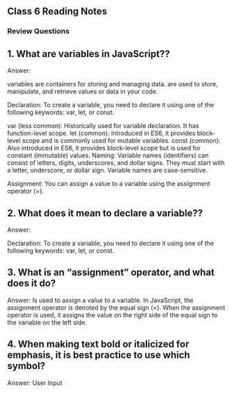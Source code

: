 
## Class 6 Reading Notes

### Review Questions

## 1. What are variables in JavaScript??

Answer:

variables are containers for storing and managing data.  are used to store, manipulate, and retrieve values or data in your code.

Declaration: To create a variable, you need to declare it using one of the following keywords: var, let, or const.

var (less common): Historically used for variable declaration. It has function-level scope.
let (common): Introduced in ES6, it provides block-level scope and is commonly used for mutable variables.
const (common): Also introduced in ES6, it provides block-level scope but is used for constant (immutable) values.
Naming: Variable names (identifiers) can consist of letters, digits, underscores, and dollar signs. They must start with a letter, underscore, or dollar sign. Variable names are case-sensitive.

Assignment: You can assign a value to a variable using the assignment operator (=).


## 2. What does it mean to declare a variable??

Answer:

Declaration: To create a variable, you need to declare it using one of the following keywords: var, let, or const.

##  3. What is an “assignment” operator, and what does it do?

Answer: Is used to assign a value to a variable. In JavaScript, the assignment operator is denoted by the equal sign (=). When the assignment operator is used, it assigns the value on the right side of the equal sign to the variable on the left side.


## 4. When making text bold or italicized for emphasis, it is best practice to use which symbol? 

Answer: User Input
